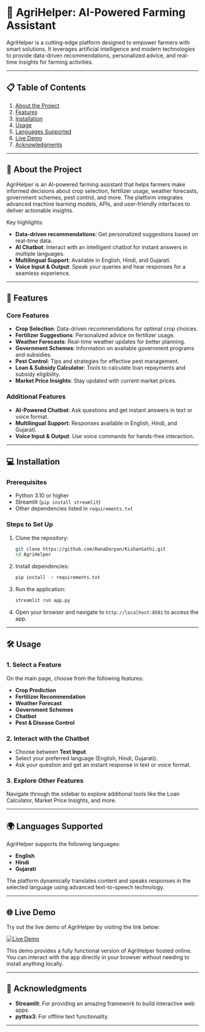 # 🌱 AgriHelper: AI-Powered Farming Assistant

AgriHelper is a cutting-edge platform designed to empower farmers with smart solutions. It leverages artificial intelligence and modern technologies to provide data-driven recommendations, personalized advice, and real-time insights for farming activities.

---

## 📋 Table of Contents

1. [About the Project](#about-the-project)
2. [Features](#features)
3. [Installation](#installation)
4. [Usage](#usage)
5. [Languages Supported](#languages-supported)
6. [Live Demo](#live-demo)
7. [Acknowledgments](#acknowledgments)

---

## 🌟 About the Project

AgriHelper is an AI-powered farming assistant that helps farmers make informed decisions about crop selection, fertilizer usage, weather forecasts, government schemes, pest control, and more. The platform integrates advanced machine learning models, APIs, and user-friendly interfaces to deliver actionable insights.

Key highlights:
- **Data-driven recommendations**: Get personalized suggestions based on real-time data.
- **AI Chatbot**: Interact with an intelligent chatbot for instant answers in multiple languages.
- **Multilingual Support**: Available in English, Hindi, and Gujarati.
- **Voice Input & Output**: Speak your queries and hear responses for a seamless experience.

---

## 🚀 Features

### Core Features
- **Crop Selection**: Data-driven recommendations for optimal crop choices.
- **Fertilizer Suggestions**: Personalized advice on fertilizer usage.
- **Weather Forecasts**: Real-time weather updates for better planning.
- **Government Schemes**: Information on available government programs and subsidies.
- **Pest Control**: Tips and strategies for effective pest management.
- **Loan & Subsidy Calculator**: Tools to calculate loan repayments and subsidy eligibility.
- **Market Price Insights**: Stay updated with current market prices.

### Additional Features
- **AI-Powered Chatbot**: Ask questions and get instant answers in text or voice format.
- **Multilingual Support**: Responses available in English, Hindi, and Gujarati.
- **Voice Input & Output**: Use voice commands for hands-free interaction.

---

## 💻 Installation

### Prerequisites
- Python 3.10 or higher
- Streamlit (`pip install streamlit`)
- Other dependencies listed in `requirements.txt`

### Steps to Set Up
1. Clone the repository:
   ```bash
   git clone https://github.com/RanaDarpan/KishanSathi.git
   cd AgriHelper
   ```

2. Install dependencies:
   ```bash
   pip install -r requirements.txt
   ```

3. Run the application:
   ```bash
   streamlit run app.py
   ```

4. Open your browser and navigate to `http://localhost:8501` to access the app.

---

## 🛠️ Usage

### 1. Select a Feature
On the main page, choose from the following features:
- **Crop Prediction**
- **Fertilizer Recommendation**
- **Weather Forecast**
- **Government Schemes**
- **Chatbot**
- **Pest & Disease Control**

### 2. Interact with the Chatbot
- Choose between **Text Input**.
- Select your preferred language (English, Hindi, Gujarati).
- Ask your question and get an instant response in text or voice format.

### 3. Explore Other Features
Navigate through the sidebar to explore additional tools like the Loan Calculator, Market Price Insights, and more.

---

## 🌍 Languages Supported

AgriHelper supports the following languages:
- **English**
- **Hindi**
- **Gujarati**

The platform dynamically translates content and speaks responses in the selected language using advanced text-to-speech technology.

---

## 🌐 Live Demo

Try out the live demo of AgriHelper by visiting the link below:

[![Live Demo](https://img.shields.io/badge/Live%20Demo-Click%20Here-brightgreen)](https://agriapper-t6y87n2rjjmjcauter9s6g.streamlit.app/) <!-- Replace with your actual demo URL -->

This demo provides a fully functional version of AgriHelper hosted online. You can interact with the app directly in your browser without needing to install anything locally.

---

## 🙏 Acknowledgments

- **Streamlit**: For providing an amazing framework to build interactive web apps.
- **pyttsx3**: For offline text functionality.

---
